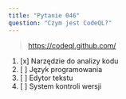 ```yaml
---
title: "Pytanie 046"
question: "Czym jest CodeQL?"
---
```



> https://codeql.github.com/
1. [x] Narzędzie do analizy kodu
1. [ ] Język programowania
1. [ ] Edytor tekstu
1. [ ] System kontroli wersji

